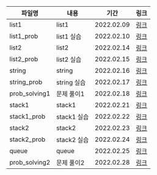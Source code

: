 | 파일명        | 내용        | 기간       | 링크                                |
| ------------- | ----------- | ---------- | ----------------------------------- |
| list1         | list1       | 2022.02.09 | [링크](./list1_22-02-09.md)         |
| list1_prob    | list1 실습  | 2022.02.10 | [링크](./list1_prob_22-02-10.md)    |
| list2         | list2       | 2022.02.14 | [링크](./list2_22-02-14.md)         |
| list2_prob    | list2 실습  | 2022.02.15 | [링크](./list2_prob_22-02-15.md)    |
| string        | string      | 2022.02.16 | [링크](./string_22-02-16.md)        |
| string_prob   | string 실습 | 2022.02.17 | [링크](./string_prob_22-02-17.md)   |
| prob_solving1 | 문제 풀이1  | 2022.02.18 | [링크](./prob_solving1_22-02-18.md) |
| stack1        | stack1      | 2022.02.21 | [링크](./stack1_22-02-21.md)        |
| stack1_prob   | stack1 실습 | 2022.02.22 | [링크](./stack1_prob_22-02-22.md)   |
| stack2        | stack2      | 2022.02.23 | [링크](./stack2_22-02-23.md)        |
| stack2_prob   | stack2 실습 | 2022.02.24 | [링크](./stack2_prob_22-02-24.md)   |
| queue         | queue       | 2022.02.25 | [링크](./queue_22-02-25.md)         |
| prob_solving2 | 문제 풀이2  | 2022.02.28 | [링크](./prob_solving2_22-02-28.md) |

